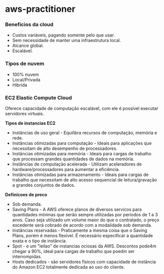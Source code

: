 # aws-practitioner

### Beneficios da cloud

 - Custos variáveis, pagando somente pelo que usar.
 - Sem necessidade de manter uma infraestrutura local.
 - Alcance global.
 - Escalável.


### Tipos de nuvem

- 100% nuvem
- Local/Privada
- Hibrida


### EC2 Elastic Compute Cloud

Oferece capacidade de computação escalável, com ele é possível executar servidores virtuais.

**Tipos de instancias EC2**

- Instâncias de uso geral - Equilibra recursos de computação, memória e rede.
- Instâncias otimizadas para computação - Ideais para aplicações que necessitam de alto desempenho de processadores.
- Instâncias otimizadas para memória - Ideais para cargas de trabalho que processam grandes quantidades de dados na memória.
- Instâncias de computação acelerada - Utilizam aceleradores de hardware/processadores para aumentar a eficiência.
- Instâncias otimizadas para armazenamento - Ideais para cargas de trabalho que necessitam de alto acesso sequencial de leitura/gravação a grandes conjuntos de dados.

**Definicoes de preco**

- Sob demanda.
- Saving Plans - A AWS oferece planos de diversos servicos para quantidades mínimas que serão sempre utilizadas por períodos de 1 a 3 anos. Caso seja utilizado um volume maior do que o contratado, o preço excedente será cobrado de acordo com a modalidade sob demanda.
- Instâncias reservadas - Praticamente a mesma coisa que o Saving Plans, porém é menos flexível. É necessário especificar a quantidade exata e o tipo de instância.
- Spot - e um "leilao" de instancias ociosas da AWS. Descontos pode4m chegar a 90%, ideal para cargas de trabalho que poedm ser interrompidas.
- Hosts dedicados - são servidores físicos com capacidade de instância do Amazon EC2 totalmente dedicada ao uso do cliente.
